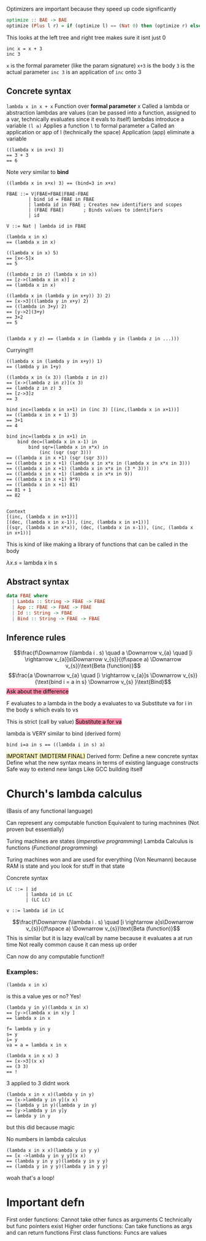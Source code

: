 Optimizers are important because they speed up code significantly
```haskell
optimize :: BAE -> BAE
optimize (Plus l r) = if (optimize l) == (Nat 0) then (optimize r) else if (optimize r) == (Nat 0) then (optimize r) else (Plus (optimize l) (optimize r))
```
This looks at the left tree and right tree makes sure it isnt just 0
```
inc x = x + 3
inc 3
```
`x` is the formal parameter (like the param signature)
`x+3` is the body
`3` is the actual parameter
`inc 3` is an application of `inc` onto 3

## Concrete syntax
`lambda x in x + x`
	Function over **formal parameter** x
	Called a lambda or abstraction
	lambdas are values (can be passed into a function, assigned to a var, technically evaluates since it evals to itself)
	lambdas introduce a variable 
`(l a)`
	Applies a function `l` to formal parameter `a`
	Called an application or app of l (technically the space)
	Application (app) eliminate a variable
```
((lambda x in x+x) 3)
== 3 + 3
== 6
```
Note *very* similar to **bind**
```
((lambda x in x+x) 3) == (bind=3 in x+x)
```

```
FBAE ::= V|FBAE+FBAE|FBAE-FBAE
		| bind id = FBAE in FBAE
		| lambda id in FBAE ; Creates new identifiers and scopes
		| (FBAE FBAE)       ; Binds values to identifiers
		| id

V ::= Nat | lambda id in FBAE
```

```
(lambda x in x)
== (lambda x in x)

((lambda x in x) 5)
== [x<-5]x
== 5
```

```
((lambda z in z) (lambda x in x)) 
== [z->(lambda x in x)] z
== (lambda x in x)
```


```
((lambda x in (lambda y in x+y)) 3) 2)
== [x->3]((lambda y in x+y) 2)
== ((lambda in 3+y) 2)
== [y->2](3+y)
== 3+2 
== 5


(lambda x y z) == (lambda x in (lambda y in (lambda z in ...)))
```
Currying!!! 

```
((lambda x in (lambda y in x+y)) 1)
== (lambda y in 1+y)
```

```
((lambda x in (x 3)) (lambda z in z))
== [x->(lambda z in z)](x 3)
== (lambda z in z) 3
== [z->3]z
== 3
```

```
bind inc=(lambda x in x+1) in (inc 3) [(inc,(lambda x in x+1))]
== ((lambda x in x + 1) 3) 
== 3+1
== 4
```

```
bind inc=(lambda x in x+1) in             
	bind dec=(lambda x in x-1) in
		bind sqr=(lambda x in x*x) in
			(inc (sqr (sqr 3)))
== ((lambda x in x +1) (sqr (sqr 3)))
== ((lambda x in x +1) (lambda x in x*x in (lambda x in x*x in 3)))
== ((lambda x in x +1) (lambda x in x*x in (3 * 3)))
== ((lambda x in x +1) (lambda x in x*x in 9))
== ((lambda x in x +1) 9*9)
== ((lambda x in x +1) 81)
== 81 + 1
== 82


Context
[(inc, (lambda x in x+1))]
[(dec, (lambda x in x-1)), (inc, (lambda x in x+1))]
[(sqr, (lambda x in x*x)), (dec, (lambda x in x-1)), (inc, (lambda x in x+1))]
```
This is kind of like making a library of functions that can be called in the body

$\lambda x . s$ = lambda x in s

## Abstract syntax
```haskell
data FBAE where
  | Lambda :: String -> FBAE -> FBAE
  | App :: FBAE -> FBAE -> FBAE
  | Id :: String -> FBAE
  | Bind :: String -> FBAE -> FBAE
```

## Inference rules

$$\frac{f\Downarrow (\lambda i . s) \quad a \Downarrow v_{a} \quad [i \rightarrow v_{a}]s\Downarrow v_{s}}{(f\space a) \Downarrow v_{s}}\text{Beta (function)}$$
$$\frac{a \Downarrow v_{a} \quad [i \rightarrow v_{a}]s \Downarrow v_{s}}{\text{bind i = a in s} \Downarrow v_{s} }\text{Bind}$$ 
<mark style="background: #FF5582A6;">Ask about the difference </mark>


F evaluates to a lambda in the body
a evaluates to va
Substitute va for i in the body s which evals to vs


This is strict (call by value)
<mark style="background: #FF5582A6;">Substitute a for va</mark>


lambda is VERY similar to bind (derived form)
```
bind i=a in s == ((lambda i in s) a)
```

<mark style="background: #FFF3A3A6;">IMPORTANT (MIDTERM FINAL)</mark>
Derived form:
	Define a new concrete syntax
	Define what the new syntax means in terms of existing language constructs
	Safe way to extend new langs
	Like GCC building itself

# Church's lambda calculus
(Basis of any functional language)

Can represent any computable function 
	Equivalent to turing machnines (Not proven but essentially)

Turing machines are states (*imperative programming*)
Lambda Calculus is functions (*Functional programming*)

Turing machines won and are used for everything (Von Neumann) because RAM is state and you look for stuff in that state

Concrete syntax
```
LC ::= | id
	   | lambda id in LC
	   | (LC LC)

v ::= lambda id in LC
```
$$\frac{f\Downarrow (\lambda i . s) \quad [i \rightarrow a]s\Downarrow v_{s}}{(f\space a) \Downarrow v_{s}}\text{Beta (function)}$$
This is similar but it is lazy eval/call by name because it evaluates a at run time
	Not really common cause it can mess up order

Can now do any computable function!! 


### Examples:
```
(lambda x in x)
```
is this a value yes or no? Yes!

```
(lambda y in y)(lambda x in x)
== [y->(lambda x in x)y ]
== lambda x in x

f= lambda y in y
s= y
i= y
va = a = lambda x in x

```

```
(lambda x in x x) 3
== [x->3](x x)
== (3 3)
== !
```
3 applied to 3 didnt work

```
(lambda x in x x)(lambda y in y)
== [x->lambda y in y](x x)
== (lambda y in y)(lambda y in y)
== [y->lambda y in y]y
== lambda y in y
```
but this did because magic


No numbers in lambda calculus

```
(lambda x in x x)(lambda y in y y)
== [x ->lambda y in y y](x x)
== (lambda y in y y)(lambda y in y y)
== (lambda y in y y)(lambda y in y y) 
```
woah that's a loop!
# Important defn
First order functions: Cannot take other funcs as arguments 
	C technically but func pointers exist
Higher order functions: Can take functions as args and can return functions
First class functions: Funcs are values 

